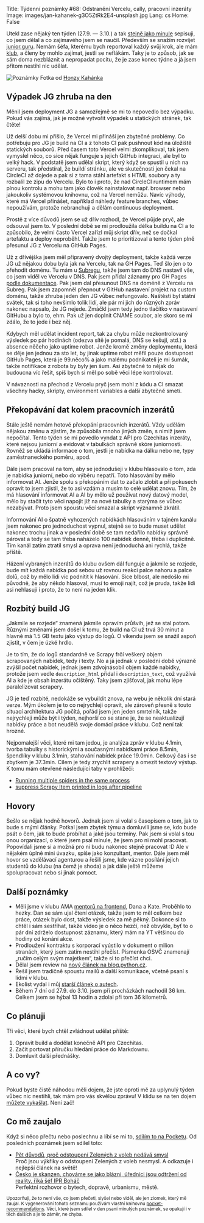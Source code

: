 Title: Týdenní poznámky #68: Odstranění Vercelu, cally, pracovní inzeráty
Image: images/jan-kahanek-g3O5ZtRk2E4-unsplash.jpg
Lang: cs
Home: False


Utekl zase nějaký ten týden (27.9. — 3.10.) a tak [stejně jako minule]({filename}/2021-09-26_tydenni-poznamky-67-stourani-se-v-nabidkach-prace-a-clanek-o-volbach.md) sepisuji, co jsem dělal a co zajímavého jsem se naučil. Především se snažím rozvíjet [junior.guru](https://junior.guru/). Nemám šéfa, kterému bych reportoval každý svůj krok, ale mám [klub](https://junior.guru/club/), a členy by mohlo zajímat, jestli se neflákám. Taky je to způsob, jak se sám doma nezbláznit a nepropadat pocitu, že je zase konec týdne a já jsem přitom nestihl nic udělat.

![Poznámky]({static}/images/jan-kahanek-g3O5ZtRk2E4-unsplash.jpg)
Fotka od [Honzy Kahánka](https://unsplash.com/@honza_kahanek)


## Výpadek JG zhruba na den

Měnil jsem deployment JG a samozřejmě se mi to nepovedlo bez výpadku. Pokud vás zajímá, jak je možné vytvořit výpadek u statických stránek, tak čtěte!

Už delší dobu mi přišlo, že Vercel mi přináší jen zbytečné problémy. Co potřebuju pro JG je build na CI a z tohoto CI pak pushnout kód na úložiště statických souborů. Před časem toto Vercel velmi zkomplikoval, tak jsem vymyslel něco, co sice nějak funguje s jejich GitHub integrací, ale byl to velký hack. V podstatě jsem udělal skript, který když se spustil u nich na serveru, tak předstíral, že buildí stránku, ale ve skutečnosti jen čekal na CircleCI až dojede a pak si z tama stáhl artefakt s HTML soubory a ty rozbalil ze zipu do Vercelu. Bylo to i proto, že nad CircleCI runtimem mám plnou kontrolu a mohu tam jako člověk nainstalovat např. browser nebo jakoukoliv systémovou knihovnu, což na Vercel nemůžu. Navíc výhody, které má Vercel přinášet, například náhledy feature branches, vůbec nepoužívám, protože nebranchuji a dělám continuous deployment.

Prostě z více důvodů jsem se už dřív rozhodl, že Vercel půjde pryč, ale odsouval jsem to. V poslední době se mi prodloužila délka buildu na CI a to způsobilo, že velmi často Vercel zařízl můj skript dřív, než se dočkal artefaktu a deploy neproběhl. Takže jsem to prioritizoval a tento týden plně přesunul JG z Vercelu na GitHub Pages.

Už z dřívějška jsem měl připravený dvojtý deployment, takže každá verze JG už nějakou dobu byla jak na Vercelu, tak na GH Pages. Teď šlo jen o to přehodit doménu. Tu mám u [Subregu](https://subreg.cz/), takže jsem tam do DNS nastavil vše, co jsem viděl ve Vercelu v DNS. Pak jsem přidal záznamy pro GH Pages [podle dokumentace](https://docs.github.com/en/pages/configuring-a-custom-domain-for-your-github-pages-site/managing-a-custom-domain-for-your-github-pages-site). Pak jsem dal přesunout DNS na doméně z Vercelu na Subreg. Pak jsem zapomněl přepnout v GitHub nastavení projekt na custom doménu, takže zhruba jeden den JG vůbec nefungovalo. Naštěstí byl státní svátek, tak si toho nevšimlo tolik lidí, ale pár mi jich do různých zpráv nakonec napsalo, že JG nejede. Zmáčkl jsem tedy jedno tlačítko v nastavení GitHubu a bylo to, ehm. Pak už jen doplnit CNAME soubor, ale skoro se mi zdálo, že to jede i bez něj.

Kdybych měl udělat incident report, tak za chybu může nezkontrolovaný výsledek po pár hodinách (odezva sítě je pomalá, DNS se kešují, atd.) a absence něčeho jako uptime robot. Jenže kromě změny deploymentu, která se děje jen jednou za sto let, by jinak uptime robot měřil pouze dostupnost GitHub Pages, která je 99.něco% a jako malému podnikateli je mi šumák, takže notifikace z robota by byly jen šum. Asi zbytečné to nějak do budoucna víc řešit, spíš bych si měl po sobě věci lépe kontrolovat.

V návaznosti na přechod z Vercelu pryč jsem mohl z kódu a CI smazat všechny hacky, skripty, environment variables a další zbytečné smetí.


## Překopávání dat kolem pracovních inzerátů

Stále ještě nemám hotové překopání pracovních inzerátů. Vždy udělám nějakou změnu a zjistím, že způsobila mnoho jiných změn, s nimiž jsem nepočítal. Tento týden se mi povedlo vyndat z API pro Czechitas inzeráty, které nejsou juniorní a evidovat v tabulkách správně skóre juniornosti. Rovněž se ukládá informace o tom, jestli je nabídka na dálku nebo ne, typy zaměstnaneckého poměru, apod.

Dále jsem pracoval na tom, aby se jednodušeji v klubu hlasovalo o tom, zda je nabídka juniorní, nebo do výběru nepatří. Toto hlasování by mělo informovat AI. Jenže spolu s překopáním dat to začalo zlobit a při pokusech opravit to jsem zjistil, že to asi vzdám a musím to celé udělat znovu. Tím, že má hlasování informovat AI a AI by mělo už používat nový datový model, mělo by stačit tyto věci napojit již na nové tabulky a starýma se vůbec nezabývat. Proto jsem spoustu věcí smazal a skript významně zkrátil.

Informování AI o špatně vyhozených nabídkách hlasováním v tajném kanálu jsem nakonec pro jednoduchost vypnul, stejně se to bude muset udělat nakonec trochu jinak a v poslední době se tam nedařilo nabídky správně párovat a tedy se tam třeba naházelo 100 nabídek denně, třeba i duplicitně. Tím kanál zatím ztratil smysl a oprava není jednoduchá ani rychlá, takže příště.

Házení vybraných inzerátů do klubu ovšem dál funguje a jakmile se rozjede, bude mít každá nabídka pod sebou už rovnou reakci palce nahoru a palce dolů, což by mělo lidi víc podnítit k hlasování. Sice blbost, ale nedošlo mi původně, že aby někdo hlasoval, musí to emoji najít, což je pruda, takže lidi asi nehlasují i proto, že to není na jeden klik.


## Rozbitý build JG

„Jakmile se rozjede“ znamená jakmile opravím průšvih, jež se stal potom. Různými změnami jsem došel k tomu, že build na CI už trvá 30 minut a hlavně má 1.5 GB textu jako výstup do logů. O víkendu jsem se snažil aspoň zjistit, v čem je úzké hrdlo.

Je to tím, že do logů standardně ve Scrapy frčí veškerý objem scrapovaných nabídek, tedy i texty. No a já jednak v poslední době výrazně zvýšil počet nabídek, jednak jsem zdvojnásobil objem každé nabídky, protože jsem vedle `description_html` přidal i `description_text`, což využívá AI a kde je obsah inzerátu očištěný. Taky jsem zjišťoval, jak mohu lépe paralelizovat scrapery.

JG je teď rozbité, nedokáže se vybuildit znova, na webu je několik dní stará verze. Mým úkolem je to co nejrychleji opravit, ale zároveň přesně s touto situací architektura JG počítá, pořád jsem jen jeden smrtelník, takže nejrychleji může být i týden, nejhorší co se stane je, že se neaktualizují nabídky práce a bot neudělá svoje domácí práce v klubu. Což není tak hrozné.

Nejpomalejší věci, které mi tam jedou, je analýza zpráv v klubu 4.1min, tvorba tabulky s historickými a současnými nabídkami práce 8.5min, špendlíky v klubu 3.1min, stahování nabídek práce 19.0min. Celkový čas i se zbytkem je 37.3min. Cílem je tedy zrychlit scrapery a omezit textový výstup. K tomu mám otevřené následující taby v prohlížeči:

- [Running multiple spiders in the same process](https://docs.scrapy.org/en/latest/topics/practices.html)
- [suppress Scrapy Item printed in logs after pipeline](https://stackoverflow.com/questions/14390945/suppress-scrapy-item-printed-in-logs-after-pipeline)


## Hovory

Sešlo se nějak hodně hovorů. Jednak jsem si volal s časopisem o tom, jak to bude s mými články. Potkal jsem zbytek týmu a domluvili jsme se, kdo bude psát o čem, jak to bude probíhat a jaké jsou termíny. Pak jsem si volal s tou onou organizací, o které jsem psal minule, že jsem pro ni mohl pracovat. Popovídali jsme si a možná pro ni budu nakonec stejně pracovat :D Ale v nějakém úplně mini úvazku, spíše jako konzultant, mentor. Dále jsem měl hovor se vzdělávací agenturou a řešili jsme, kde vázne posílání jejich studentů do klubu (na čemž je shoda) a jak dále ještě můžeme spolupracovat nebo si jinak pomoct.


## Další poznámky

- Měli jsme v klubu AMA [mentorů na frontend](https://coreskill.tech/), Dana a Kate. Proběhlo to hezky. Dan se sám ujal čtení otázek, takže jsem to měl celkem bez práce, otázek bylo dost, takže výsledek za mě pěkný. Dokonce si to chtěl i sám sestříhat, takže video je o něco hezčí, než obvykle, byť to o pár dní zdrželo dostupnost záznamu, který mám na YT většinou do hodiny od konání akce.
- Prodloužení kontraktu s korporací vyústilo v dokument o milion stranách, který jsem zatím nestihl přečíst. Písmenka OSVČ znamenají „ručím celým svým majetkem“, takže si to přečíst chci.
- Dělal jsem review na [nový článek na blog.python.cz](https://github.com/pyvec/blog.python.cz/pull/73).
- Řešil jsem tradičně spoustu mailů a další komunikace, včetně psaní s lidmi v klubu.
- Ekolist vydal i můj [starší článek o autech](https://ekolist.cz/cz/publicistika/nazory-a-komentare/honza-javorek-bez-auta).
- Během 7 dní od 27.9. do 3.10. jsem při procházkách nachodil 36 km. Celkem jsem se hýbal 13 hodin a zdolal při tom 36 kilometrů.


## Co plánuji

Tři věci, které bych chtěl zvládnout udělat příště:

1. Opravit build a dodělat konečně API pro Czechitas.
2. Začít portovat příručku hledání práce do Markdownu.
3. Domluvit další přednášky.


## A co vy?

Pokud byste čistě náhodou měli dojem, že jste oproti mě za uplynulý týden vůbec nic nestihli, tak mám pro vás skvělou zprávu! V klidu se na ten dojem [můžete vykašlat]({filename}/2020-06-04_neni-to-zavod.md). Není zač!


## Co mě zaujalo

Když si něco přečtu nebo poslechnu a líbí se mi to, [sdílím to na Pocketu](https://getpocket.com/@honzajavorek). Od posledních poznámek jsem sdílel toto:

- [Pět důvodů, proč odstoupení Zelených z voleb nedává smysl](https://berg.blog.respekt.cz/odstoupeni/)<br>Proč jsou výkřiky o odstoupení Zelených z voleb nesmysl. A odkazuje i nejlepší článek na světě!
- [Česko je skanzen, chováme se jako blázni, úředníci jsou odtržení od reality, říká šéf IPR Boháč](https://www.youtube.com/watch?v=yjjUQ_NB3wE)<br>Perfektní rozhovor o bytech, dopravě, urbanismu, městě.

<small>Upozorňuji, že to není vše, co jsem přečetl, slyšel nebo viděl, ale jen zlomek, který mě zaujal. K vygenerování tohoto seznamu používám vlastní knihovnu <a href="https://pypi.org/project/pocket-recommendations/">pocket-recommendations</a>. Věci, které jsem sdílel v den psaní minulých poznámek, se opakují i v těch dalších a je to záměr, ne chyba.</small>
